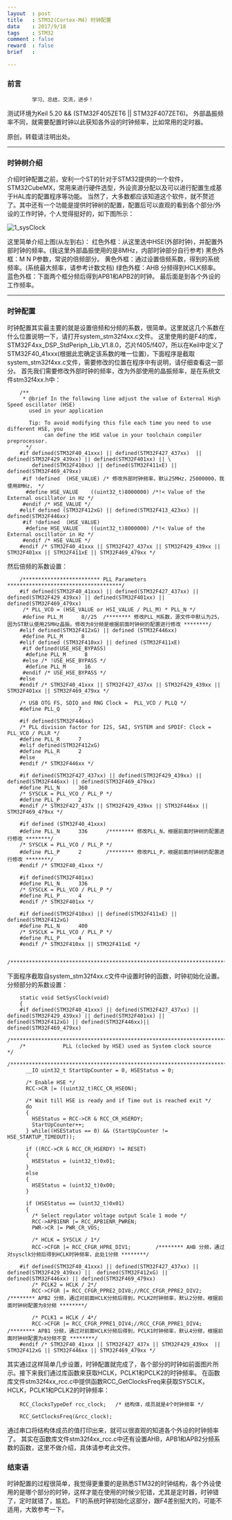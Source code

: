 ```yaml
---
layout  : post
title   : STM32(Cortex-M4) 时钟配置
data    : 2017/9/18
tags    : STM32
comment : false
reward  : false
brief   :

---
```

### 前言
```
        学习、总结，交流，进步！
```
测试环境为Keil 5.20 && (STM32F405ZET6 || STM32F407ZET6)。
外部晶振频率不同，就需要配置时钟以此获知各外设的时钟频率，比如常用的定时器。

原创，转载请注明出处。

---
### 时钟树介绍
介绍时钟配置之前，安利一个ST的针对于STM32提供的一个软件，STM32CubeMX，常用来进行硬件选型，外设资源分配以及可以进行配置生成基于HAL库的配置程序等功能。
当然了，大多数都应该知道这个软件，就不赘述了。其中还有一个功能是提供时钟树的配置，配置后可以直观的看到各个部分/外设的工作时钟，个人觉得挺好的，如下图所示：

<!-- more -->

![1_sysClock](/picture/img/stm32-clock/1_sysClock.png)

这里简单介绍上图(从左到右)：
红色外框：从这里选中HSE(外部时钟)，并配置外部时钟的频率。(我这里外部晶振使用的是8MHz，内部时钟部分自行参考)
黑色外框：M N P参数，常说的倍频部分。
黄色外框：通过设置倍频系数，得到的系统频率。(系统最大频率，请参考计数文档)
绿色外框：AHB 分频得到HCLK频率。
蓝色外框：下面两个框分频后得到APB1和APB2的时钟。
最后面是到各个外设的工作频率。

---
### 时钟配置
时钟配置其实最主要的就是设置倍频和分频的系数，很简单。这里就这几个系数在什么位置说明一下，请打开system_stm32f4xx.c文件。
这里使用的是F4的库，STM32F4xx_DSP_StdPeriph_Lib_V1.8.0，芯片f405/f407，所以在Keil中定义了STM32F40_41xxx(根据此宏确定该系数的唯一位置)，下面程序是截取system_stm32f4xx.c文件，需要修改的位置在程序中有说明，请仔细查看这一部分。
首先我们需要修改外部时钟的频率，改为外部使用的晶振频率，是在系统文件stm32f4xx.h中：
```
    /**
     * @brief In the following line adjust the value of External High Speed oscillator (HSE)
       used in your application

       Tip: To avoid modifying this file each time you need to use different HSE, you
            can define the HSE value in your toolchain compiler preprocessor.
      */
    #if defined(STM32F40_41xxx) || defined(STM32F427_437xx)  || defined(STM32F429_439xx) || defined(STM32F401xx) || \
        defined(STM32F410xx) || defined(STM32F411xE) || defined(STM32F469_479xx)
     #if !defined  (HSE_VALUE) /* 修改外部时钟频率，默认25MHz，25000000，我使用8MHz， */
      #define HSE_VALUE    ((uint32_t)8000000) /*!< Value of the External oscillator in Hz */
     #endif /* HSE_VALUE */
    #elif defined (STM32F412xG) || defined(STM32F413_423xx) || defined(STM32F446xx)
     #if !defined  (HSE_VALUE)
      #define HSE_VALUE    ((uint32_t)8000000) /*!< Value of the External oscillator in Hz */
     #endif /* HSE_VALUE */
    #endif /* STM32F40_41xxx || STM32F427_437xx || STM32F429_439xx || STM32F401xx || STM32F411xE || STM32F469_479xx */
```

然后倍频的系数设置：
```
    /************************* PLL Parameters *************************************/
    #if defined(STM32F40_41xxx) || defined(STM32F427_437xx) || defined(STM32F429_439xx) || defined(STM32F401xx) || defined(STM32F469_479xx)
     /* PLL_VCO = (HSE_VALUE or HSI_VALUE / PLL_M) * PLL_N */
     #define PLL_M      8//25  /******** 修改PLL_M系数，源文件中默认为25，因为ST默认使用25MHz晶振。修改为8分频是根据前面时钟树的配置进行修改 ********/
    #elif defined(STM32F412xG) || defined (STM32F446xx)
     #define PLL_M      8
    #elif defined (STM32F410xx) || defined (STM32F411xE)
     #if defined(USE_HSE_BYPASS)
      #define PLL_M      8
     #else /* !USE_HSE_BYPASS */
      #define PLL_M      16
     #endif /* USE_HSE_BYPASS */
    #else
    #endif /* STM32F40_41xxx || STM32F427_437xx || STM32F429_439xx || STM32F401xx || STM32F469_479xx */

    /* USB OTG FS, SDIO and RNG Clock =  PLL_VCO / PLLQ */
    #define PLL_Q      7

    #if defined(STM32F446xx)
    /* PLL division factor for I2S, SAI, SYSTEM and SPDIF: Clock =  PLL_VCO / PLLR */
    #define PLL_R      7
    #elif defined(STM32F412xG)
    #define PLL_R      2
    #else
    #endif /* STM32F446xx */

    #if defined(STM32F427_437xx) || defined(STM32F429_439xx) || defined(STM32F446xx) || defined(STM32F469_479xx)
    #define PLL_N      360
    /* SYSCLK = PLL_VCO / PLL_P */
    #define PLL_P      2
    #endif /* STM32F427_437x || STM32F429_439xx || STM32F446xx || STM32F469_479xx */

    #if defined (STM32F40_41xxx)
    #define PLL_N      336      /******** 修改PLL_N，根据前面时钟树的配置进行修改 ********/
    /* SYSCLK = PLL_VCO / PLL_P */
    #define PLL_P      2        /******** 修改PLL_P，根据前面时钟树的配置进行修改 ********/
    #endif /* STM32F40_41xxx */

    #if defined(STM32F401xx)
    #define PLL_N      336
    /* SYSCLK = PLL_VCO / PLL_P */
    #define PLL_P      4
    #endif /* STM32F401xx */

    #if defined(STM32F410xx) || defined(STM32F411xE) || defined(STM32F412xG)
    #define PLL_N      400
    /* SYSCLK = PLL_VCO / PLL_P */
    #define PLL_P      4
    #endif /* STM32F410xx || STM32F411xE */

    /******************************************************************************/
```

下面程序截取自system_stm32f4xx.c文件中设置时钟的函数，时钟初始化设置。
分频部分的系数设置：
```
    static void SetSysClock(void)
    {
    #if defined(STM32F40_41xxx) || defined(STM32F427_437xx) || defined(STM32F429_439xx) || defined(STM32F401xx) || defined(STM32F412xG) || defined(STM32F446xx)|| defined(STM32F469_479xx)
    /******************************************************************************/
    /*            PLL (clocked by HSE) used as System clock source                */
    /******************************************************************************/
      __IO uint32_t StartUpCounter = 0, HSEStatus = 0;

      /* Enable HSE */
      RCC->CR |= ((uint32_t)RCC_CR_HSEON);

      /* Wait till HSE is ready and if Time out is reached exit */
      do
      {
        HSEStatus = RCC->CR & RCC_CR_HSERDY;
        StartUpCounter++;
      } while((HSEStatus == 0) && (StartUpCounter != HSE_STARTUP_TIMEOUT));

      if ((RCC->CR & RCC_CR_HSERDY) != RESET)
      {
        HSEStatus = (uint32_t)0x01;
      }
      else
      {
        HSEStatus = (uint32_t)0x00;
      }

      if (HSEStatus == (uint32_t)0x01)
      {
        /* Select regulator voltage output Scale 1 mode */
        RCC->APB1ENR |= RCC_APB1ENR_PWREN;
        PWR->CR |= PWR_CR_VOS;

        /* HCLK = SYSCLK / 1*/
        RCC->CFGR |= RCC_CFGR_HPRE_DIV1;        /******** AHB 分频，通过对sysclk分频后得到HCLK时钟频率，此处1分频 ********/

    #if defined(STM32F40_41xxx) || defined(STM32F427_437xx) || defined(STM32F429_439xx) ||  defined(STM32F412xG) || defined(STM32F446xx) || defined(STM32F469_479xx)
        /* PCLK2 = HCLK / 2*/
        RCC->CFGR |= RCC_CFGR_PPRE2_DIV8;//RCC_CFGR_PPRE2_DIV2;     /******** APB2 分频，通过对前面HCLK分频后得到，PCLK2时钟频率，默认2分频，根据前面时钟树配置为8分频 ********/

        /* PCLK1 = HCLK / 4*/
        RCC->CFGR |= RCC_CFGR_PPRE1_DIV4;//RCC_CFGR_PPRE1_DIV4;     /******** APB1 分频，通过对前面HCLK分频后得到，PCLK1时钟频率，默认4分频，根据前面时钟树配置为4分频不变 ********/
    #endif /* STM32F40_41xxx || STM32F427_437x || STM32F429_439xx  || STM32F412xG || STM32F446xx || STM32F469_479xx */
```

其实通过这样简单几步设置，时钟配置就完成了，各个部分的时钟如前面图片所示。接下来我们通过库函数来获取HCLK，PCLK1和PCLK2的时钟频率。
在函数库文件stm32f4xx_rcc.c中提供函数RCC_GetClocksFreq来获取SYSCLK，HCLK，PCLK1和PCLK2的时钟频率：
```
    RCC_ClocksTypeDef rcc_clock;   /* 结构体，成员就是4个时钟频率 */

    RCC_GetClocksFreq(&rcc_clock);
```

通过串口将结构体成员的值打印出来，就可以很直观的知道各个外设的时钟频率了。
其实在函数库文件stm32f4xx_rcc.c中还有设置AHB，APB1和APB2分频系数的函数，这里不做介绍，具体请参考此文件。

### 结束语
时钟配置的过程很简单，我觉得更重要的是熟悉STM32的时钟结构，各个外设使用的是哪个部分的时钟，这样才能在使用的时候少犯错，尤其是定时器，时钟错了，定时就错了，尴尬。
F1的系统时钟初始化这部分，跟F4差别挺大的，可能不适用，大致参考一下。

